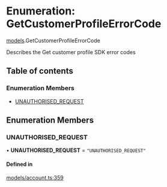 # Enumeration: GetCustomerProfileErrorCode

[models](../wiki/models).GetCustomerProfileErrorCode

Describes the Get customer profile SDK error codes

## Table of contents

### Enumeration Members

- [UNAUTHORISED\_REQUEST](../wiki/models.GetCustomerProfileErrorCode#unauthorised_request)

## Enumeration Members

### UNAUTHORISED\_REQUEST

• **UNAUTHORISED\_REQUEST** = ``"UNAUTHORISED_REQUEST"``

#### Defined in

[models/account.ts:359](https://gitlab.com/baliganikhil/blackmirror-sdk/-/blob/349365c/src/models/account.ts#L359)
